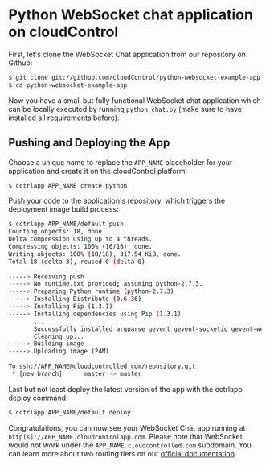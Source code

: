 # Python WebSocket chat application on cloudControl

First, let's clone the WebSocket Chat application from our repository on Github:

~~~bash
$ git clone git://github.com/cloudControl/python-websocket-example-app.git
$ cd python-websocket-example-app
~~~

Now you have a small but fully functional WebSocket chat application which can be locally executed by running `python chat.py` (make sure to have installed all requirements before).

## Pushing and Deploying the App
Choose a unique name to replace the `APP_NAME` placeholder for your application and create it on the cloudControl platform:

~~~bash
$ cctrlapp APP_NAME create python
~~~

Push your code to the application's repository, which triggers the deployment image build process:

~~~bash
$ cctrlapp APP_NAME/default push
Counting objects: 18, done.
Delta compression using up to 4 threads.
Compressing objects: 100% (16/16), done.
Writing objects: 100% (18/18), 317.54 KiB, done.
Total 18 (delta 3), reused 0 (delta 0)
       
-----> Receiving push
-----> No runtime.txt provided; assuming python-2.7.3.
-----> Preparing Python runtime (python-2.7.3)
-----> Installing Distribute (0.6.36)
-----> Installing Pip (1.3.1)
-----> Installing dependencies using Pip (1.3.1)
       ... 
       Successfully installed argparse gevent gevent-socketio gevent-websocket greenlet
       Cleaning up...
-----> Building image
-----> Uploading image (24M)
       
To ssh://APP_NAME@cloudcontrolled.com/repository.git
 * [new branch]      master -> master

~~~

Last but not least deploy the latest version of the app with the cctrlapp deploy command:

~~~bash
$ cctrlapp APP_NAME/default deploy
~~~

Congratulations, you can now see your WebSocket Chat app running at `http[s]://APP_NAME.cloudcontrolapp.com`. Please note that WebSocket would not work under the `APP_NAME.cloudcontrolled.com` subdomain. You can learn more about two routing tiers on our [official documentation].

[official documentation]: https://www.cloudcontrol.com/dev-center/Platform%20Documentation#routing-tier
